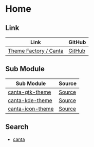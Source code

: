 

# Home


## Link

| Link | GitHub |
| ---- | ------ |
| [Theme Factory / Canta](https://samwhelp.github.io/theme-factory-canta/) | [GitHub](https://github.com/samwhelp/theme-factory-canta) |


## Sub Module

| Sub Module | Source |
| --- | --- |
| [canta-gtk-theme](https://github.com/samwhelp/theme-factory-canta/tree/main/project/canta-gtk-theme/asset) | [Source](https://github.com/vinceliuice/Canta-theme) |
| [canta-kde-theme](https://github.com/samwhelp/theme-factory-canta/tree/main/project/canta-kde-theme/asset) | [Source](https://github.com/vinceliuice/Canta-kde) |
| [canta-icon-theme](https://github.com/samwhelp/theme-factory-canta/tree/main/project/canta-icon-theme/asset) | [Source](https://github.com/vinceliuice/Canta-theme) |


## Search

* [canta](https://github.com/vinceliuice?tab=repositories&q=canta)
